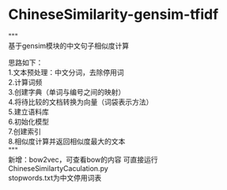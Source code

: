 # ChineseSimilarity-gensim-tfidf
"""   
基于gensim模块的中文句子相似度计算   
   
思路如下：   
1.文本预处理：中文分词，去除停用词   
2.计算词频   
3.创建字典（单词与编号之间的映射）   
4.将待比较的文档转换为向量（词袋表示方法）   
5.建立语料库   
6.初始化模型   
7.创建索引   
8.相似度计算并返回相似度最大的文本   
"""   
新增：bow2vec，可查看bow的内容
可直接运行ChineseSimilartyCaculation.py   
stopwords.txt为中文停用词表   

